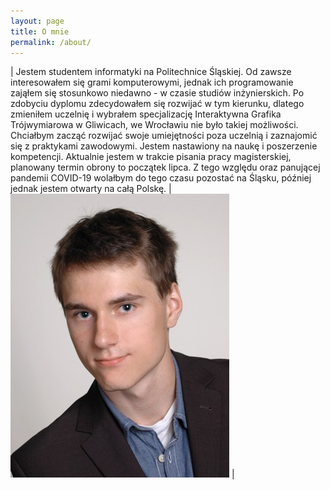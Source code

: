 ```yaml
---
layout: page
title: O mnie
permalink: /about/
---
```

| Jestem studentem informatyki na Politechnice Śląskiej. Od zawsze interesowałem się grami komputerowymi, jednak ich programowanie zająłem się stosunkowo niedawno - w czasie studiów inżynierskich. Po zdobyciu dyplomu zdecydowałem się rozwijać w tym kierunku, dlatego zmieniłem uczelnię i wybrałem specjalizację Interaktywna Grafika Trójwymiarowa w Gliwicach, we Wrocławiu nie było takiej możliwości. Chciałbym zacząć rozwijać swoje umiejętności poza uczelnią i zaznajomić się z praktykami zawodowymi. Jestem nastawiony na naukę i poszerzenie kompetencji. Aktualnie jestem w trakcie pisania pracy magisterskiej, planowany termin obrony to początek lipca. Z tego względu oraz panującej pandemii COVID-19 wolałbym do tego czasu pozostać na Śląsku, później jednak jestem otwarty na całą Polskę. | ![](https://raw.githubusercontent.com/jacekbla/jacekbla.github.io/master/assets/img/pages/about/ja.jpg) |

